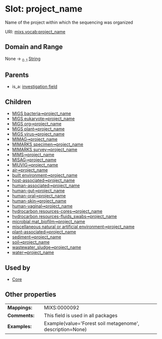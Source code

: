 
# Slot: project_name


Name of the project within which the sequencing was organized

URI: [mixs.vocab:project_name](https://w3id.org/mixs/vocab/project_name)


## Domain and Range

None &#8594;  <sub>0..1</sub> [String](types/String.md)

## Parents

 *  is_a: [investigation field](investigation_field.md)

## Children

 *  [MIGS bacteria➞project_name](MIGS_bacteria_project_name.md)
 *  [MIGS eukaryote➞project_name](MIGS_eukaryote_project_name.md)
 *  [MIGS org➞project_name](MIGS_org_project_name.md)
 *  [MIGS plant➞project_name](MIGS_plant_project_name.md)
 *  [MIGS virus➞project_name](MIGS_virus_project_name.md)
 *  [MIMAG➞project_name](MIMAG_project_name.md)
 *  [MIMARKS specimen➞project_name](MIMARKS_specimen_project_name.md)
 *  [MIMARKS survey➞project_name](MIMARKS_survey_project_name.md)
 *  [MIMS➞project_name](MIMS_project_name.md)
 *  [MISAG➞project_name](MISAG_project_name.md)
 *  [MIUVIG➞project_name](MIUVIG_project_name.md)
 *  [air➞project_name](air_project_name.md)
 *  [built environment➞project_name](built_environment_project_name.md)
 *  [host-associated➞project_name](host_associated_project_name.md)
 *  [human-associated➞project_name](human_associated_project_name.md)
 *  [human-gut➞project_name](human_gut_project_name.md)
 *  [human-oral➞project_name](human_oral_project_name.md)
 *  [human-skin➞project_name](human_skin_project_name.md)
 *  [human-vaginal➞project_name](human_vaginal_project_name.md)
 *  [hydrocarbon resources-cores➞project_name](hydrocarbon_resources_cores_project_name.md)
 *  [hydrocarbon resources-fluids_swabs➞project_name](hydrocarbon_resources_fluids_swabs_project_name.md)
 *  [microbial mat_biofilm➞project_name](microbial_mat_biofilm_project_name.md)
 *  [miscellaneous natural or artificial environment➞project_name](miscellaneous_natural_or_artificial_environment_project_name.md)
 *  [plant-associated➞project_name](plant_associated_project_name.md)
 *  [sediment➞project_name](sediment_project_name.md)
 *  [soil➞project_name](soil_project_name.md)
 *  [wastewater_sludge➞project_name](wastewater_sludge_project_name.md)
 *  [water➞project_name](water_project_name.md)

## Used by

 * [Core](Core.md)

## Other properties

|  |  |  |
| --- | --- | --- |
| **Mappings:** | | MIXS:0000092 |
| **Comments:** | | This field is used in all packages |
| **Examples:** | | Example(value='Forest soil metagenome', description=None) |


